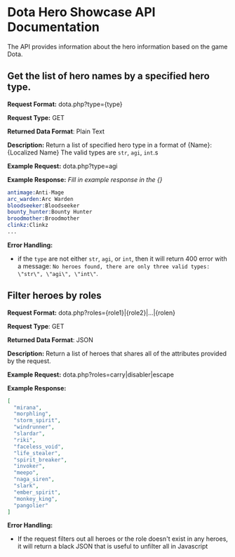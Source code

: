 # Dota Hero Showcase API Documentation
The API provides information about the hero information based on the game Dota.

## Get the list of hero names by a specified hero type.
**Request Format:** dota.php?type={type}

**Request Type:** GET

**Returned Data Format**: Plain Text

**Description:** Return a list of specified hero type in a format of {Name}:{Localized Name}
The valid types are `str`, `agi`, `int`.s

**Example Request:** dota.php?type=agi

**Example Response:**
*Fill in example response in the {}*
```s
antimage:Anti-Mage
arc_warden:Arc Warden
bloodseeker:Bloodseeker
bounty_hunter:Bounty Hunter
broodmother:Broodmother
clinkz:Clinkz
...
```

**Error Handling:**
 - if the `type` are not either `str`, `agi`, or `int`, then it will return 400 error with a message: `No heroes found, there are only three valid types: \"str\", \"agi\", \"int\"`.

## Filter heroes by roles
**Request Format:** dota.php?roles={role1}|{role2}|...|{rolen}

**Request Type**: GET

**Returned Data Format**: JSON

**Description:** Return a list of heroes that shares all of the attributes provided by the request.

**Example Request:** dota.php?roles=carry|disabler|escape

**Example Response:**

```json
[
  "mirana",
  "morphling",
  "storm_spirit",
  "windrunner",
  "slardar",
  "riki",
  "faceless_void",
  "life_stealer",
  "spirit_breaker",
  "invoker",
  "meepo",
  "naga_siren",
  "slark",
  "ember_spirit",
  "monkey_king",
  "pangolier"
]
```

**Error Handling:**
 - If the request filters out all heroes or the role doesn't exist in any heroes, it will return a black JSON that is useful to unfilter all in Javascript